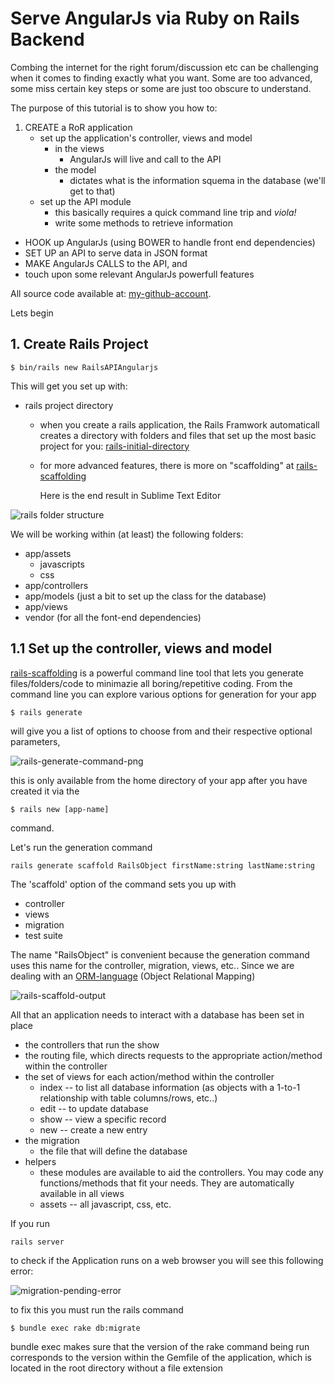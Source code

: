 # Serve AngularJs via Ruby on Rails Backend
Combing the internet for the right forum/discussion etc can be challenging when it comes to finding exactly what you want.
Some are too advanced, some miss certain key steps or some are just too obscure to understand.

The purpose of this tutorial is to show you how to:

   1. CREATE a RoR application
      * set up the application's controller, views and model
         * in the views 
            * AngularJs will live and call to the API
         * the model
            * dictates what is the information squema in the database (we'll get to that) 
      * set up the API module
         * this basically requires a quick command line trip and *viola!*
         * write some methods to retrieve information
    
   * HOOK up AngularJs (using BOWER to handle front end dependencies)
   * SET UP an API to serve data in JSON format
   * MAKE AngularJs CALLS to the API, and
   * touch upon some relevant AngularJs powerfull features

All source code available at: [my-github-account]. 

Lets begin

## 1. Create Rails Project

```rails
$ bin/rails new RailsAPIAngularjs
```

This will get you set up with:
* rails project directory
   * when you create a rails  application, the Rails Framwork automaticall creates a directory with folders and files that set up the most basic project for you: [rails-initial-directory]
   * for more advanced features, there is more on "scaffolding" at [rails-scaffolding]

      Here is the end result in Sublime Text Editor

![rails folder structure][folder-structure-png]

We will be working within (at least) the following folders:
* app/assets
   * javascripts
   * css
* app/controllers
* app/models (just a bit to set up the class for the database)
* app/views
* vendor (for all the font-end dependencies)

## 1.1 Set up the controller, views and model
   
   [rails-scaffolding] is a powerful command line tool that lets you generate files/folders/code to minimazie all boring/repetitive coding.
   From the command line you can explore various options for generation for your app
   
```rails
$ rails generate
```

will give you a list of options to choose from and their respective optional parameters, 

![rails-generate-command-png]

this is only available from the home directory of your app after you have created it via the 

```rails
$ rails new [app-name]
```
command.

Let's run the generation command 
```rails
rails generate scaffold RailsObject firstName:string lastName:string
```

The 'scaffold' option of the command sets you up with 
* controller
* views
* migration
* test suite

The name "RailsObject" is convenient because the generation command uses this name for the controller, migration, views, etc..
Since we are dealing with an [ORM-language] (Object Relational Mapping) 

![rails-scaffold-output]

All that an application needs to interact with a database has been set in place
* the controllers that run the show
* the routing file, which directs requests to the appropriate action/method within the controller
* the set of views for each action/method within the controller
   * index -- to list all database information (as objects with a 1-to-1 relationship with table columns/rows, etc..) 
   * edit -- to update database
   * show -- view a specific record
   * new -- create a new entry
* the migration
   * the file that will define the database
* helpers
   * these modules are available to aid the controllers. You may code any functions/methods that fit your needs.  They are automatically available in all views
   * assets -- all javascript, css, etc.

If you run 

```rails
rails server
```
to  check if the Application runs on a web browser you will see this following error:

![migration-pending-error]

to fix this you must run the rails command

```rails
$ bundle exec rake db:migrate
```

bundle exec makes sure that the version of the rake command being run corresponds to the version within the Gemfile of the application, which is located in the root directory without a file extension


















[my-github-account]: <https://github.com/wowiamhere/RailsAPIAngularjs>
[rails-initial-directory]:<http://guides.rubyonrails.org/getting_started.html#creating-the-blog-application>
[rails-scaffolding]: <http://guides.rubyonrails.org/command_line.html#command-line-basics>
[ORM-language]: <http://guides.rubyonrails.org/active_record_basics.html#object-relational-mapping>

[folder-structure-png]: https://raw.githubusercontent.com/wowiamhere/RailsAPIAngularjs/master/projectData/images/railsAPIAngularjsFolders.png "website logo .png"
[rails-generate-command-png]: https://raw.githubusercontent.com/wowiamhere/RailsAPIAngularjs/apiController/projectData/images/railsGenerate.png "rails generate command .png"
[rails-scaffold-output]: <https://github.com/wowiamhere/RailsAPIAngularjs/raw/appScaffold/projectData/images/railsObjectScaffold.png> "rails generate scaffold output .png"
[migration-pending-error]: https://github.com/wowiamhere/RailsAPIAngularjs/blob/appScaffold/projectData/images/migrationsPendingError.png?raw=true "migragrions pending error .png"
